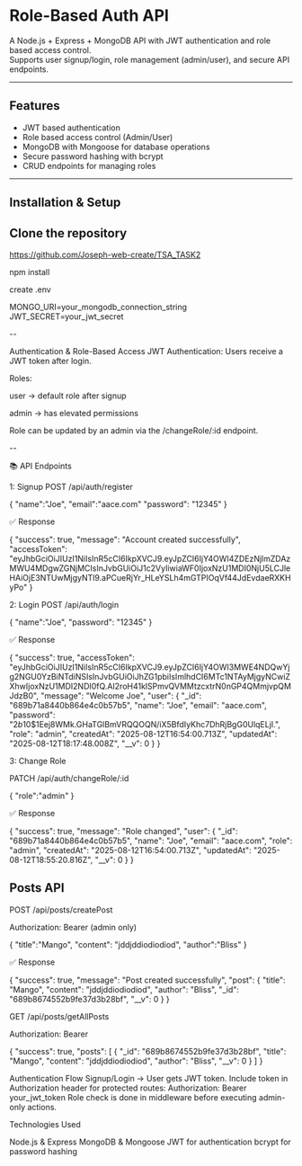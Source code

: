 # Role-Based Auth API

A Node.js + Express + MongoDB API with JWT authentication and role based access control.  
Supports user signup/login, role management (admin/user), and secure API endpoints.

---

## Features

- JWT based authentication
- Role based access control (Admin/User)
- MongoDB with Mongoose for database operations
- Secure password hashing with bcrypt
- CRUD endpoints for managing roles

---

## Installation & Setup

## Clone the repository

https://github.com/Joseph-web-create/TSA_TASK2

npm install

create .env

MONGO_URI=your_mongodb_connection_string
JWT_SECRET=your_jwt_secret

--

Authentication & Role-Based Access
JWT Authentication: Users receive a JWT token after login.

Roles:

user → default role after signup

admin → has elevated permissions

Role can be updated by an admin via the /changeRole/:id endpoint.

--

📚 API Endpoints

1: Signup
POST /api/auth/register

{
"name":"Joe",
"email":"aace.com"
"password": "12345"
}

✅ Response

{
"success": true,
"message": "Account created successfully",
"accessToken": "eyJhbGciOiJIUzI1NiIsInR5cCI6IkpXVCJ9.eyJpZCI6IjY4OWI4ZDEzNjlmZDAzMWU4MDgwZGNjMCIsInJvbGUiOiJ1c2VyIiwiaWF0IjoxNzU1MDI0NjU5LCJleHAiOjE3NTUwMjgyNTl9.aPCueRjYr_HLeYSLh4mGTPIOqVf44JdEvdaeRXKHyPo"
}

2: Login
POST /api/auth/login

{
"name":"Joe",
"password": "12345"
}

✅ Response

{
"success": true,
"accessToken": "eyJhbGciOiJIUzI1NiIsInR5cCI6IkpXVCJ9.eyJpZCI6IjY4OWI3MWE4NDQwYjg2NGU0YzBiNTdiNSIsInJvbGUiOiJhZG1pbiIsImlhdCI6MTc1NTAyMjgyNCwiZXhwIjoxNzU1MDI2NDI0fQ.AI2roH41klSPmvQVMMtzcxtrN0nGP4QMmjvpQMJdzB0",
"message": "Welcome Joe",
"user": {
"\_id": "689b71a8440b864e4c0b57b5",
"name": "Joe",
"email": "aace.com",
"password": "$2b$10$1Eej8WMk.GHaTGlBmVRQQOQN/iX5BfdIyKhc7DhRjBgG0UlqELjI.",
"role": "admin",
"createdAt": "2025-08-12T16:54:00.713Z",
"updatedAt": "2025-08-12T18:17:48.008Z",
"\_\_v": 0
}
}

3: Change Role

PATCH /api/auth/changeRole/:id

{
"role":"admin"
}

✅ Response

{
"success": true,
"message": "Role changed",
"user": {
"\_id": "689b71a8440b864e4c0b57b5",
"name": "Joe",
"email": "aace.com",
"role": "admin",
"createdAt": "2025-08-12T16:54:00.713Z",
"updatedAt": "2025-08-12T18:55:20.816Z",
"\_\_v": 0
}
}

## Posts API

POST /api/posts/createPost

Authorization: Bearer <jwt-token>(admin only)

{
"title":"Mango",
"content": "jddjddiodiodiod",
"author":"Bliss"
}

✅ Response

{
"success": true,
"message": "Post created successfully",
"post": {
"title": "Mango",
"content": "jddjddiodiodiod",
"author": "Bliss",
"\_id": "689b8674552b9fe37d3b28bf",
"\_\_v": 0
}
}

GET /api/posts/getAllPosts

Authorization: Bearer <jwt-token>

{
"success": true,
"posts": [
{
"_id": "689b8674552b9fe37d3b28bf",
"title": "Mango",
"content": "jddjddiodiodiod",
"author": "Bliss",
"__v": 0
}
]
}

Authentication Flow
Signup/Login → User gets JWT token.
Include token in Authorization header for protected routes:
Authorization: Bearer your_jwt_token
Role check is done in middleware before executing admin-only actions.

Technologies Used

Node.js & Express
MongoDB & Mongoose
JWT for authentication
bcrypt for password hashing
